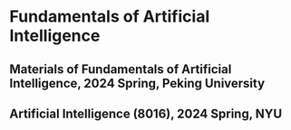 # Fundamentals of Artificial Intelligence

## Materials of Fundamentals of Artificial Intelligence, 2024 Spring, Peking University

## Artificial Intelligence (8016), 2024 Spring, NYU
